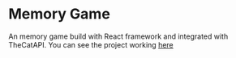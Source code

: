 # Memory Game
An memory game build with React framework and integrated with TheCatAPI. You can see the project working [here](https://jho-on-react-memory-game.vercel.app)